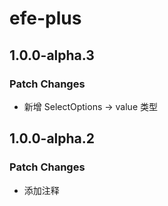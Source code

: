# efe-plus

## 1.0.0-alpha.3

### Patch Changes

- 新增 SelectOptions -> value 类型

## 1.0.0-alpha.2

### Patch Changes

- 添加注释
